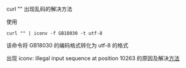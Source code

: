 
curl "" 出现乱码的解决方法

使用 

`curl "" | iconv -f GB18030 -t utf-8`

该命令将 GB18030 的编码格式转化为 utf-8 的格式

出现 iconv: illegal input sequence at position 10263 的原因及解决[方法](blog.chinaunix.net/uid-20764167-id-3522067.html)
